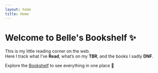 ```yaml
---
layout: home
title: Home
---
```


# Welcome to Belle's Bookshelf ✨

This is my little reading corner on the web.  
Here I track what I’ve **Read**, what’s on my **TBR**, and the books I sadly **DNF**.  

Explore the [Bookshelf](/bookshelf/) to see everything in one place 💫
